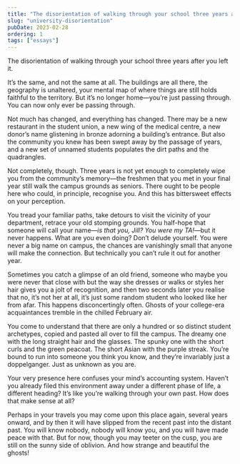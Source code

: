 ```yaml
---
title: "The disorientation of walking through your school three years after you left it"
slug: "university-disorientation"
pubDate: 2023-02-28
ordering: 1
tags: ["essays"]
---	
```


<span class="small-caps">The disorientation of walking</span> through your school three years after you left it.

It’s the same, and not the same at all. The buildings are all there, the geography is unaltered, your mental map of where things are still holds faithful to the territory. But it’s no longer home—you’re just passing through. You can now only ever be passing through.

Not much has changed, and everything has changed. There may be a new restaurant in the student union, a new wing of the medical centre, a new donor’s name glistening in bronze adorning a building’s entrance. But also the community you knew has been swept away by the passage of years, and a new set of unnamed students populates the dirt paths and the quadrangles.

Not completely, though. Three years is not yet enough to completely wipe you from the community’s memory—the freshmen that you met in your final year still walk the campus grounds as seniors. There ought to be people here who could, in principle, recognise you. And this has bittersweet effects on your perception.

You tread your familiar paths, take detours to visit the vicinity of your department, retrace your old stomping grounds. You half-hope that someone will call your name—_is that you, Jill? You were my TA!_—but it never happens. What are you even doing? Don’t delude yourself. You were never a big name on campus, the chances are vanishingly small that anyone will make the connection. But technically you can’t rule it out for another year.

Sometimes you catch a glimpse of an old friend, someone who maybe you were never that close with but the way she dresses or walks or styles her hair gives you a jolt of recognition, and then two seconds later you realise that no, it’s not her at all, it’s just some random student who looked like her from afar. This happens disconcertingly often. Ghosts of your college-era acquaintances tremble in the chilled February air.

You come to understand that there are only a hundred or so distinct student archetypes, copied and pasted all over to fill the campus. The dreamy one with the long straight hair and the glasses. The spunky one with the short curls and the green peacoat. The short Asian with the purple streak. You’re bound to run into someone you think you know, and they’re invariably just a doppelganger. Just as unknown as you are.

Your very presence here confuses your mind’s accounting system. Haven’t you already filed this environment away under a different phase of life, a different heading? It’s like you’re walking through your own past. How does that make sense at all?

Perhaps in your travels you may come upon this place again, several years onward, and by then it will have slipped from the recent past into the distant past. You will know nobody, nobody will know you, and you will have made peace with that. But for now, though you may teeter on the cusp, you are still on the sunny side of oblivion. And how strange and beautiful the ghosts!

